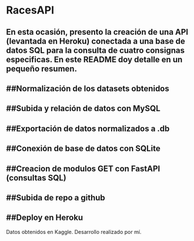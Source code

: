 # RacesAPI


En esta ocasión, presento la creación de una API (levantada en Heroku) conectada a una base de datos SQL para la consulta de cuatro consignas especificas.
En este README doy detalle en un pequeño resumen.
-----------------
##Normalización de los datasets obtenidos
-----------------
##Subida y relación de datos con MySQL
-----------------
##Exportación de datos normalizados a .db
-----------------
##Conexión de base de datos con SQLite
-----------------
##Creacion de modulos GET con FastAPI (consultas SQL)
-----------------
##Subida de repo a github
-----------------
##Deploy en Heroku
------------------
Datos obtenidos en Kaggle.
Desarrollo realizado por mí.
